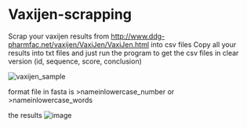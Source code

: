 # Vaxijen-scrapping
Scrap your vaxijen results from http://www.ddg-pharmfac.net/vaxijen/VaxiJen/VaxiJen.html into csv files
Copy all your results into txt files and just run the program to get the csv files in clear version (id, sequence, score, conclusion)

![vaxijen_sample](https://user-images.githubusercontent.com/35650942/112129936-7c64d580-8bfa-11eb-8879-1c5dd16cd115.png)

format file in fasta is >nameinlowercase_number or >nameinlowercase_words

the results
![image](https://user-images.githubusercontent.com/35650942/112130091-ac13dd80-8bfa-11eb-9ecb-253943f29946.png)
